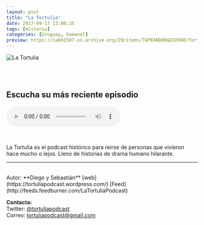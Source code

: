 ```yaml
---
layout: post
title: "La Tortulia"
date: 2017-09-17 13:00:35
tags: [Historia]
categories: [Uruguay, Semanal]
preview: https://ia601507.us.archive.org/29/items/TAPEANDORADIO500/Tortu_300-DiegoSoler.jpg
---
```


![La Tortulia](https://ia601507.us.archive.org/29/items/TAPEANDORADIO500/Tortu_500-DiegoSoler.jpg)

<br/>
<br/>

## Escucha su más reciente episodio

<!--reproductor-feed=http://feeds.feedburner.com/LaTortuliaPodcast-->
<!--reproductor-start-->
<audio id="audio" preload="auto" controls="" src="http://audioboom.com/posts/7081412-la-tortulia-159-la-traicion-de-montreal.mp3"></audio>
<!--reproductor-end-->

<br>

La Tortulia es el podcast histórico para reirse de personas que vivieron hace mucho o lejos. Lleno de historias de drama humano hilarante.

_ _ _

<br>
Autor: **Diego y Sebastián**  
[web](https://tortuliapodcast.wordpress.com/)  
[Feed](http://feeds.feedburner.com/LaTortuliaPodcast)  



**Contacta:**  
Twitter: [@tortuliapodcast](https://twitter.com/tortuliapodcast)  
Correo: [tortuliapodcast@gmail.com](mailto:tortuliapodcast@gmail.com)  
